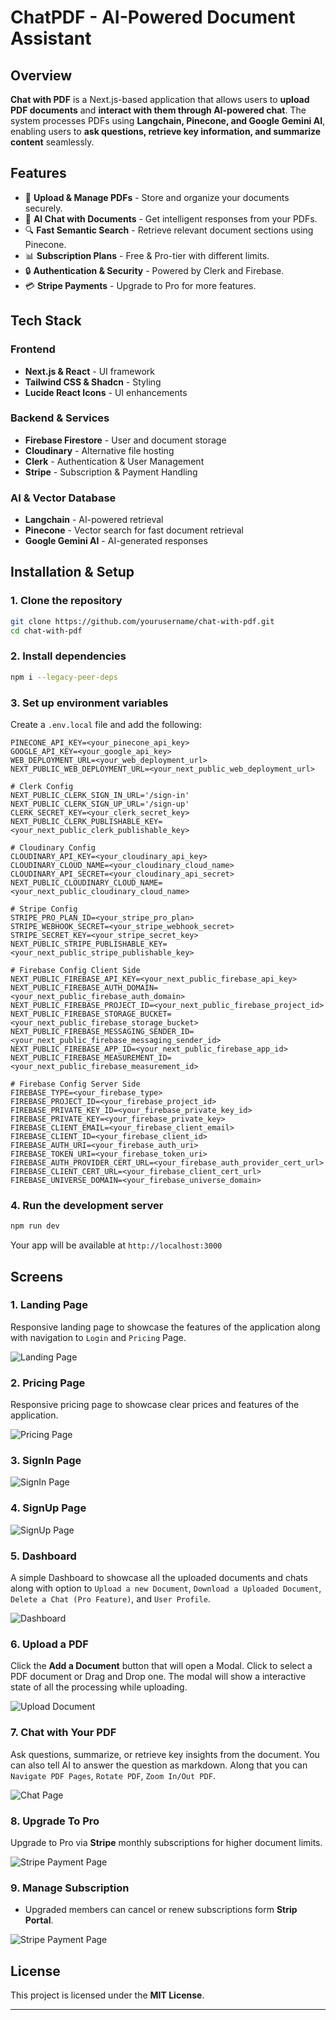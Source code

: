 # ChatPDF - AI-Powered Document Assistant

## Overview

**Chat with PDF** is a Next.js-based application that allows users to **upload PDF documents** and **interact with them through AI-powered chat**. The system processes PDFs using **Langchain, Pinecone, and Google Gemini AI**, enabling users to **ask questions, retrieve key information, and summarize content** seamlessly.

## Features

- 📄 **Upload & Manage PDFs** - Store and organize your documents securely.
- 🤖 **AI Chat with Documents** - Get intelligent responses from your PDFs.
- 🔍 **Fast Semantic Search** - Retrieve relevant document sections using Pinecone.
- 📊 **Subscription Plans** - Free & Pro-tier with different limits.
- 🔒 **Authentication & Security** - Powered by Clerk and Firebase.
- 💳 **Stripe Payments** - Upgrade to Pro for more features.

## Tech Stack

### **Frontend**

- **Next.js & React** - UI framework
- **Tailwind CSS & Shadcn** - Styling
- **Lucide React Icons** - UI enhancements

### **Backend & Services**

- **Firebase Firestore** - User and document storage
- **Cloudinary** - Alternative file hosting
- **Clerk** - Authentication & User Management
- **Stripe** - Subscription & Payment Handling

### **AI & Vector Database**

- **Langchain** - AI-powered retrieval
- **Pinecone** - Vector search for fast document retrieval
- **Google Gemini AI** - AI-generated responses

## Installation & Setup

### **1. Clone the repository**

```bash
git clone https://github.com/yourusername/chat-with-pdf.git
cd chat-with-pdf
```

### **2. Install dependencies**

```bash
npm i --legacy-peer-deps
```

### **3. Set up environment variables**

Create a `.env.local` file and add the following:

```env
PINECONE_API_KEY=<your_pinecone_api_key>
GOOGLE_API_KEY=<your_google_api_key>
WEB_DEPLOYMENT_URL=<your_web_deployment_url>
NEXT_PUBLIC_WEB_DEPLOYMENT_URL=<your_next_public_web_deployment_url>

# Clerk Config
NEXT_PUBLIC_CLERK_SIGN_IN_URL='/sign-in'
NEXT_PUBLIC_CLERK_SIGN_UP_URL='/sign-up'
CLERK_SECRET_KEY=<your_clerk_secret_key>
NEXT_PUBLIC_CLERK_PUBLISHABLE_KEY=<your_next_public_clerk_publishable_key>

# Cloudinary Config
CLOUDINARY_API_KEY=<your_cloudinary_api_key>
CLOUDINARY_CLOUD_NAME=<your_cloudinary_cloud_name>
CLOUDINARY_API_SECRET=<your_cloudinary_api_secret>
NEXT_PUBLIC_CLOUDINARY_CLOUD_NAME=<your_next_public_cloudinary_cloud_name>

# Stripe Config
STRIPE_PRO_PLAN_ID=<your_stripe_pro_plan>
STRIPE_WEBHOOK_SECRET=<your_stripe_webhook_secret>
STRIPE_SECRET_KEY=<your_stripe_secret_key>
NEXT_PUBLIC_STRIPE_PUBLISHABLE_KEY=<your_next_public_stripe_publishable_key>

# Firebase Config Client Side
NEXT_PUBLIC_FIREBASE_API_KEY=<your_next_public_firebase_api_key>
NEXT_PUBLIC_FIREBASE_AUTH_DOMAIN=<your_next_public_firebase_auth_domain>
NEXT_PUBLIC_FIREBASE_PROJECT_ID=<your_next_public_firebase_project_id>
NEXT_PUBLIC_FIREBASE_STORAGE_BUCKET=<your_next_public_firebase_storage_bucket>
NEXT_PUBLIC_FIREBASE_MESSAGING_SENDER_ID=<your_next_public_firebase_messaging_sender_id>
NEXT_PUBLIC_FIREBASE_APP_ID=<your_next_public_firebase_app_id>
NEXT_PUBLIC_FIREBASE_MEASUREMENT_ID=<your_next_public_firebase_measurement_id>

# Firebase Config Server Side
FIREBASE_TYPE=<your_firebase_type>
FIREBASE_PROJECT_ID=<your_firebase_project_id>
FIREBASE_PRIVATE_KEY_ID=<your_firebase_private_key_id>
FIREBASE_PRIVATE_KEY=<your_firebase_private_key>
FIREBASE_CLIENT_EMAIL=<your_firebase_client_email>
FIREBASE_CLIENT_ID=<your_firebase_client_id>
FIREBASE_AUTH_URI=<your_firebase_auth_uri>
FIREBASE_TOKEN_URI=<your_firebase_token_uri>
FIREBASE_AUTH_PROVIDER_CERT_URL=<your_firebase_auth_provider_cert_url>
FIREBASE_CLIENT_CERT_URL=<your_firebase_client_cert_url>
FIREBASE_UNIVERSE_DOMAIN=<your_firebase_universe_domain>

```

### **4. Run the development server**

```bash
npm run dev
```

Your app will be available at `http://localhost:3000`

## Screens

### **1. Landing Page**

Responsive landing page to showcase the features of the application along with navigation to `Login` and `Pricing` Page.

![Landing Page](/public/screenshots/LandingPage.png)

### **2. Pricing Page**

Responsive pricing page to showcase clear prices and features of the application.

![Pricing Page](/public/screenshots/PricingPage.png)

### **3. SignIn Page**

![SignIn Page](/public/screenshots/SigninPage.png)

### **4. SignUp Page**

![SignUp Page](/public/screenshots/SignupPage.png)

### **5. Dashboard**

A simple Dashboard to showcase all the uploaded documents and chats along with option to `Upload a new Document`, `Download a Uploaded Document`, `Delete a Chat (Pro Feature)`, and `User Profile`.

![Dashboard](/public/screenshots/Dashboard.png)

### **6. Upload a PDF**

Click the **Add a Document** button that will open a Modal. Click to select a PDF document or Drag and Drop one. The modal will show a interactive state of all the processing while uploading.

![Upload Document](/public/screenshots/UploadDocument.png)

### **7. Chat with Your PDF**

Ask questions, summarize, or retrieve key insights from the document. You can also tell AI to answer the question as markdown. Along that you can `Navigate PDF Pages`, `Rotate PDF`, `Zoom In/Out PDF`.

![Chat Page](/public/screenshots/ChatPage.png)

### **8. Upgrade To Pro**

Upgrade to Pro via **Stripe** monthly subscriptions for higher document limits.

![Stripe Payment Page](/public/screenshots/StripePaymentPage.png)

### **9. Manage Subscription**

- Upgraded members can cancel or renew subscriptions form **Strip Portal**.

![Stripe Payment Page](/public/screenshots/StripePortalPage.png)

## License

This project is licensed under the **MIT License**.

---
